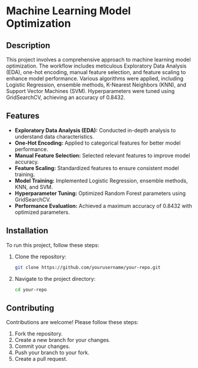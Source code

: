 # Machine Learning Model Optimization

## Description

This project involves a comprehensive approach to machine learning model optimization. The workflow includes meticulous Exploratory Data Analysis (EDA), one-hot encoding, manual feature selection, and feature scaling to enhance model performance. Various algorithms were applied, including Logistic Regression, ensemble methods, K-Nearest Neighbors (KNN), and Support Vector Machines (SVM). Hyperparameters were tuned using GridSearchCV, achieving an accuracy of 0.8432.

## Features

- **Exploratory Data Analysis (EDA):** Conducted in-depth analysis to understand data characteristics.
- **One-Hot Encoding:** Applied to categorical features for better model performance.
- **Manual Feature Selection:** Selected relevant features to improve model accuracy.
- **Feature Scaling:** Standardized features to ensure consistent model training.
- **Model Training:** Implemented Logistic Regression, ensemble methods, KNN, and SVM.
- **Hyperparameter Tuning:** Optimized Random Forest parameters using GridSearchCV.
- **Performance Evaluation:** Achieved a maximum accuracy of 0.8432 with optimized parameters.

## Installation

To run this project, follow these steps:

1. Clone the repository:
    ```bash
    git clone https://github.com/yourusername/your-repo.git
    ```
2. Navigate to the project directory:
    ```bash
    cd your-repo
    ```

## Contributing

Contributions are welcome! Please follow these steps:

1. Fork the repository.
2. Create a new branch for your changes.
3. Commit your changes.
4. Push your branch to your fork.
5. Create a pull request.


